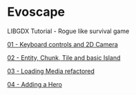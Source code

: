 # Evoscape
LIBGDX Tutorial - Rogue like survival game

[01 - Keyboard controls and 2D Camera](https://github.com/tyler6699/evoscape/tree/tutorial_001)

[02 - Entity, Chunk, Tile and basic Island](https://github.com/tyler6699/evoscape/tree/tutorial_002)

[03 - Loading Media refactored](https://github.com/tyler6699/evoscape/tree/tutorial_003)

[04 - Adding a Hero](https://github.com/tyler6699/evoscape/tree/tutorial_004)
